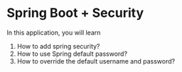 # Spring Boot + Security
In this application, you will learn 
1. How to add spring security? 
2. How to use Spring default password?
3. How to override the default username and password?

